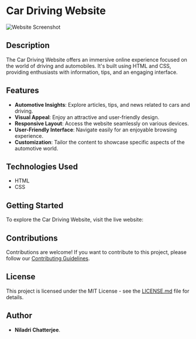 # Car Driving Website

![Website Screenshot](https://github.com/niladri-1/Car-Driving-website/blob/main/images/Demo.png)

## Description

The Car Driving Website offers an immersive online experience focused on the world of driving and automobiles. It's built using HTML and CSS, providing enthusiasts with information, tips, and an engaging interface.

## Features

- **Automotive Insights**: Explore articles, tips, and news related to cars and driving.
- **Visual Appeal**: Enjoy an attractive and user-friendly design.
- **Responsive Layout**: Access the website seamlessly on various devices.
- **User-Friendly Interface**: Navigate easily for an enjoyable browsing experience.
- **Customization**: Tailor the content to showcase specific aspects of the automotive world.

## Technologies Used

- HTML
- CSS

## Getting Started

To explore the Car Driving Website, visit the live website:


## Contributions

Contributions are welcome! If you want to contribute to this project, please follow our [Contributing Guidelines](CONTRIBUTING.md).

## License

This project is licensed under the MIT License - see the [LICENSE.md](LICENSE.md) file for details.

## Author

- **Niladri Chatterjee**.

